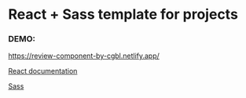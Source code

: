 # React + Sass template for projects

### DEMO:

https://review-component-by-cgbl.netlify.app/


[React documentation](https://reactjs.org/)

[Sass](https://sass-lang.com/)
